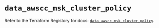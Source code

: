 # `data_awscc_msk_cluster_policy`

Refer to the Terraform Registory for docs: [`data_awscc_msk_cluster_policy`](https://registry.terraform.io/providers/hashicorp/awscc/0.70.0/docs/data-sources/msk_cluster_policy).
